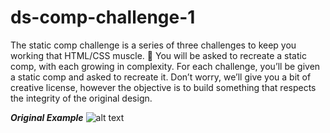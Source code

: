 # ds-comp-challenge-1
The static comp challenge is a series of three challenges to keep you working that HTML/CSS muscle. :muscle: You will be asked to recreate a static comp, with each growing in complexity. For each challenge, you’ll be given a static comp and asked to recreate it. Don’t worry, we’ll give you a bit of creative license, however the objective is to build something that respects the integrity of the original design.

**_Original Example_**
![alt text](http://frontend.turing.io/assets/images/static-comp-challenge-1.jpg)
